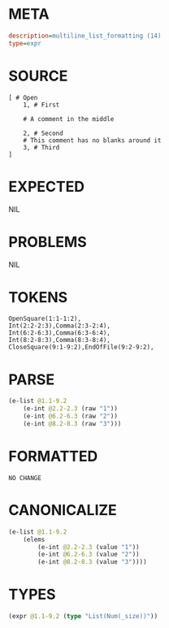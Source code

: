# META
~~~ini
description=multiline_list_formatting (14)
type=expr
~~~
# SOURCE
~~~roc
[ # Open
	1, # First

	# A comment in the middle

	2, # Second
	# This comment has no blanks around it
	3, # Third
]
~~~
# EXPECTED
NIL
# PROBLEMS
NIL
# TOKENS
~~~zig
OpenSquare(1:1-1:2),
Int(2:2-2:3),Comma(2:3-2:4),
Int(6:2-6:3),Comma(6:3-6:4),
Int(8:2-8:3),Comma(8:3-8:4),
CloseSquare(9:1-9:2),EndOfFile(9:2-9:2),
~~~
# PARSE
~~~clojure
(e-list @1.1-9.2
	(e-int @2.2-2.3 (raw "1"))
	(e-int @6.2-6.3 (raw "2"))
	(e-int @8.2-8.3 (raw "3")))
~~~
# FORMATTED
~~~roc
NO CHANGE
~~~
# CANONICALIZE
~~~clojure
(e-list @1.1-9.2
	(elems
		(e-int @2.2-2.3 (value "1"))
		(e-int @6.2-6.3 (value "2"))
		(e-int @8.2-8.3 (value "3"))))
~~~
# TYPES
~~~clojure
(expr @1.1-9.2 (type "List(Num(_size))"))
~~~
